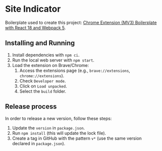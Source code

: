 # Site Indicator

Boilerplate used to create this project: [Chrome Extension (MV3) Boilerplate with React 18 and Webpack 5][boilerplate].

## Installing and Running

1. Install dependencies with `npm ci`.
1. Run the local web server with `npm start`.
1. Load the extension on Brave/Chrome:
   1. Access the extensions page (e.g., `brave://extensions`, `chrome://extensions`).
   1. Check `Developer mode`.
   1. Click on `Load unpacked`.
   1. Select the `build` folder.

## Release process

In order to release a new version, follow these steps:

1. Update the `version` in `package.json`.
1. Run `npm install` (this will update the lock file).
1. Create a tag in GitHub with the pattern `v*` (use the same version declared in `package.json`).

[boilerplate]: https://github.com/lxieyang/chrome-extension-boilerplate-react

